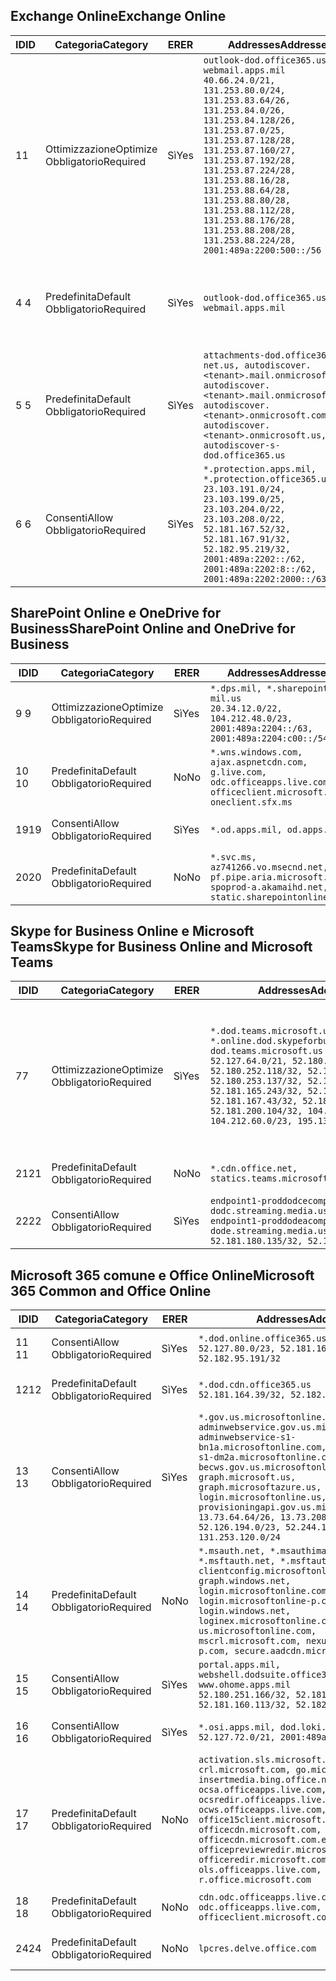 <!--THIS FILE IS AUTOMATICALLY GENERATED. MANUAL CHANGES WILL BE OVERWRITTEN.-->
<!--Please contact the Office 365 Endpoints team with any questions.-->
<!--USGovDoD endpoints version 2020010200-->
<!--File generated 2020-01-02 11:00:09.4855-->

## <a name="exchange-online"></a><span data-ttu-id="76241-101">Exchange Online</span><span class="sxs-lookup"><span data-stu-id="76241-101">Exchange Online</span></span>

<span data-ttu-id="76241-102">ID</span><span class="sxs-lookup"><span data-stu-id="76241-102">ID</span></span> | <span data-ttu-id="76241-103">Categoria</span><span class="sxs-lookup"><span data-stu-id="76241-103">Category</span></span> | <span data-ttu-id="76241-104">ER</span><span class="sxs-lookup"><span data-stu-id="76241-104">ER</span></span> | <span data-ttu-id="76241-105">Addresses</span><span class="sxs-lookup"><span data-stu-id="76241-105">Addresses</span></span> | <span data-ttu-id="76241-106">Porte</span><span class="sxs-lookup"><span data-stu-id="76241-106">Ports</span></span>
-- | -------------------- | --- | ---------------------------------------------------------------------------------------------------------------------------------------------------------------------------------------------------------------------------------------------------------------------------------------------------------------------------------------------------------------------------------------------- | -------------------------------
<span data-ttu-id="76241-107">1</span><span class="sxs-lookup"><span data-stu-id="76241-107">1</span></span> | <span data-ttu-id="76241-108">Ottimizzazione</span><span class="sxs-lookup"><span data-stu-id="76241-108">Optimize</span></span><BR><span data-ttu-id="76241-109">Obbligatorio</span><span class="sxs-lookup"><span data-stu-id="76241-109">Required</span></span> | <span data-ttu-id="76241-110">Sì</span><span class="sxs-lookup"><span data-stu-id="76241-110">Yes</span></span> | `outlook-dod.office365.us, webmail.apps.mil`<BR>`40.66.24.0/21, 131.253.80.0/24, 131.253.83.64/26, 131.253.84.0/26, 131.253.84.128/26, 131.253.87.0/25, 131.253.87.128/28, 131.253.87.160/27, 131.253.87.192/28, 131.253.87.224/28, 131.253.88.16/28, 131.253.88.64/28, 131.253.88.80/28, 131.253.88.112/28, 131.253.88.176/28, 131.253.88.208/28, 131.253.88.224/28, 2001:489a:2200:500::/56` | <span data-ttu-id="76241-111">**TCP:** 443, 80</span><span class="sxs-lookup"><span data-stu-id="76241-111">**TCP:** 443, 80</span></span>
<span data-ttu-id="76241-112">4 </span><span class="sxs-lookup"><span data-stu-id="76241-112">4</span></span> | <span data-ttu-id="76241-113">Predefinita</span><span class="sxs-lookup"><span data-stu-id="76241-113">Default</span></span><BR><span data-ttu-id="76241-114">Obbligatorio</span><span class="sxs-lookup"><span data-stu-id="76241-114">Required</span></span> | <span data-ttu-id="76241-115">Sì</span><span class="sxs-lookup"><span data-stu-id="76241-115">Yes</span></span> | `outlook-dod.office365.us, webmail.apps.mil` | <span data-ttu-id="76241-116">**TCP:** 143, 25, 587, 993, 995</span><span class="sxs-lookup"><span data-stu-id="76241-116">**TCP:** 143, 25, 587, 993, 995</span></span>
<span data-ttu-id="76241-117">5 </span><span class="sxs-lookup"><span data-stu-id="76241-117">5</span></span> | <span data-ttu-id="76241-118">Predefinita</span><span class="sxs-lookup"><span data-stu-id="76241-118">Default</span></span><BR><span data-ttu-id="76241-119">Obbligatorio</span><span class="sxs-lookup"><span data-stu-id="76241-119">Required</span></span> | <span data-ttu-id="76241-120">Sì</span><span class="sxs-lookup"><span data-stu-id="76241-120">Yes</span></span> | `attachments-dod.office365-net.us, autodiscover.<tenant>.mail.onmicrosoft.com, autodiscover.<tenant>.mail.onmicrosoft.us, autodiscover.<tenant>.onmicrosoft.com, autodiscover.<tenant>.onmicrosoft.us, autodiscover-s-dod.office365.us` | <span data-ttu-id="76241-121">**TCP:** 443, 80</span><span class="sxs-lookup"><span data-stu-id="76241-121">**TCP:** 443, 80</span></span>
<span data-ttu-id="76241-122">6 </span><span class="sxs-lookup"><span data-stu-id="76241-122">6</span></span> | <span data-ttu-id="76241-123">Consenti</span><span class="sxs-lookup"><span data-stu-id="76241-123">Allow</span></span><BR><span data-ttu-id="76241-124">Obbligatorio</span><span class="sxs-lookup"><span data-stu-id="76241-124">Required</span></span> | <span data-ttu-id="76241-125">Sì</span><span class="sxs-lookup"><span data-stu-id="76241-125">Yes</span></span> | `*.protection.apps.mil, *.protection.office365.us`<BR>`23.103.191.0/24, 23.103.199.0/25, 23.103.204.0/22, 23.103.208.0/22, 52.181.167.52/32, 52.181.167.91/32, 52.182.95.219/32, 2001:489a:2202::/62, 2001:489a:2202:8::/62, 2001:489a:2202:2000::/63` | <span data-ttu-id="76241-126">**TCP:** 25, 443</span><span class="sxs-lookup"><span data-stu-id="76241-126">**TCP:** 25, 443</span></span>

## <a name="sharepoint-online-and-onedrive-for-business"></a><span data-ttu-id="76241-127">SharePoint Online e OneDrive for Business</span><span class="sxs-lookup"><span data-stu-id="76241-127">SharePoint Online and OneDrive for Business</span></span>

<span data-ttu-id="76241-128">ID</span><span class="sxs-lookup"><span data-stu-id="76241-128">ID</span></span> | <span data-ttu-id="76241-129">Categoria</span><span class="sxs-lookup"><span data-stu-id="76241-129">Category</span></span> | <span data-ttu-id="76241-130">ER</span><span class="sxs-lookup"><span data-stu-id="76241-130">ER</span></span> | <span data-ttu-id="76241-131">Addresses</span><span class="sxs-lookup"><span data-stu-id="76241-131">Addresses</span></span> | <span data-ttu-id="76241-132">Porte</span><span class="sxs-lookup"><span data-stu-id="76241-132">Ports</span></span>
-- | -------------------- | --- | -------------------------------------------------------------------------------------------------------------------------- | ----------------
<span data-ttu-id="76241-133">9 </span><span class="sxs-lookup"><span data-stu-id="76241-133">9</span></span> | <span data-ttu-id="76241-134">Ottimizzazione</span><span class="sxs-lookup"><span data-stu-id="76241-134">Optimize</span></span><BR><span data-ttu-id="76241-135">Obbligatorio</span><span class="sxs-lookup"><span data-stu-id="76241-135">Required</span></span> | <span data-ttu-id="76241-136">Sì</span><span class="sxs-lookup"><span data-stu-id="76241-136">Yes</span></span> | `*.dps.mil, *.sharepoint-mil.us`<BR>`20.34.12.0/22, 104.212.48.0/23, 2001:489a:2204::/63, 2001:489a:2204:c00::/54` | <span data-ttu-id="76241-137">**TCP:** 443, 80</span><span class="sxs-lookup"><span data-stu-id="76241-137">**TCP:** 443, 80</span></span>
<span data-ttu-id="76241-138">10 </span><span class="sxs-lookup"><span data-stu-id="76241-138">10</span></span> | <span data-ttu-id="76241-139">Predefinita</span><span class="sxs-lookup"><span data-stu-id="76241-139">Default</span></span><BR><span data-ttu-id="76241-140">Obbligatorio</span><span class="sxs-lookup"><span data-stu-id="76241-140">Required</span></span> | <span data-ttu-id="76241-141">No</span><span class="sxs-lookup"><span data-stu-id="76241-141">No</span></span> | `*.wns.windows.com, ajax.aspnetcdn.com, g.live.com, odc.officeapps.live.com, officeclient.microsoft.com, oneclient.sfx.ms` | <span data-ttu-id="76241-142">**TCP:** 443, 80</span><span class="sxs-lookup"><span data-stu-id="76241-142">**TCP:** 443, 80</span></span>
<span data-ttu-id="76241-143">19</span><span class="sxs-lookup"><span data-stu-id="76241-143">19</span></span> | <span data-ttu-id="76241-144">Consenti</span><span class="sxs-lookup"><span data-stu-id="76241-144">Allow</span></span><BR><span data-ttu-id="76241-145">Obbligatorio</span><span class="sxs-lookup"><span data-stu-id="76241-145">Required</span></span> | <span data-ttu-id="76241-146">Sì</span><span class="sxs-lookup"><span data-stu-id="76241-146">Yes</span></span> | `*.od.apps.mil, od.apps.mil` | <span data-ttu-id="76241-147">**TCP:** 443, 80</span><span class="sxs-lookup"><span data-stu-id="76241-147">**TCP:** 443, 80</span></span>
<span data-ttu-id="76241-148">20</span><span class="sxs-lookup"><span data-stu-id="76241-148">20</span></span> | <span data-ttu-id="76241-149">Predefinita</span><span class="sxs-lookup"><span data-stu-id="76241-149">Default</span></span><BR><span data-ttu-id="76241-150">Obbligatorio</span><span class="sxs-lookup"><span data-stu-id="76241-150">Required</span></span> | <span data-ttu-id="76241-151">No</span><span class="sxs-lookup"><span data-stu-id="76241-151">No</span></span> | `*.svc.ms, az741266.vo.msecnd.net, pf.pipe.aria.microsoft.com, spoprod-a.akamaihd.net, static.sharepointonline.com` | <span data-ttu-id="76241-152">**TCP:** 443, 80</span><span class="sxs-lookup"><span data-stu-id="76241-152">**TCP:** 443, 80</span></span>

## <a name="skype-for-business-online-and-microsoft-teams"></a><span data-ttu-id="76241-153">Skype for Business Online e Microsoft Teams</span><span class="sxs-lookup"><span data-stu-id="76241-153">Skype for Business Online and Microsoft Teams</span></span>

<span data-ttu-id="76241-154">ID</span><span class="sxs-lookup"><span data-stu-id="76241-154">ID</span></span> | <span data-ttu-id="76241-155">Categoria</span><span class="sxs-lookup"><span data-stu-id="76241-155">Category</span></span> | <span data-ttu-id="76241-156">ER</span><span class="sxs-lookup"><span data-stu-id="76241-156">ER</span></span> | <span data-ttu-id="76241-157">Addresses</span><span class="sxs-lookup"><span data-stu-id="76241-157">Addresses</span></span> | <span data-ttu-id="76241-158">Porte</span><span class="sxs-lookup"><span data-stu-id="76241-158">Ports</span></span>
-- | -------------------- | --- | -------------------------------------------------------------------------------------------------------------------------------------------------------------------------------------------------------------------------------------------------------------------------------------------------------------------------------------------------------- | -----------------------------------------------
<span data-ttu-id="76241-159">7</span><span class="sxs-lookup"><span data-stu-id="76241-159">7</span></span> | <span data-ttu-id="76241-160">Ottimizzazione</span><span class="sxs-lookup"><span data-stu-id="76241-160">Optimize</span></span><BR><span data-ttu-id="76241-161">Obbligatorio</span><span class="sxs-lookup"><span data-stu-id="76241-161">Required</span></span> | <span data-ttu-id="76241-162">Sì</span><span class="sxs-lookup"><span data-stu-id="76241-162">Yes</span></span> | `*.dod.teams.microsoft.us, *.online.dod.skypeforbusiness.us, dod.teams.microsoft.us`<BR>`52.127.64.0/21, 52.180.249.148/32, 52.180.252.118/32, 52.180.252.187/32, 52.180.253.137/32, 52.180.253.154/32, 52.181.165.243/32, 52.181.166.119/32, 52.181.167.43/32, 52.181.167.64/32, 52.181.200.104/32, 104.212.32.0/22, 104.212.60.0/23, 195.134.240.0/22` | <span data-ttu-id="76241-163">**TCP:** 443</span><span class="sxs-lookup"><span data-stu-id="76241-163">**TCP:** 443</span></span><BR><span data-ttu-id="76241-164">**UDP:** 3478, 3479, 3480, 3481</span><span class="sxs-lookup"><span data-stu-id="76241-164">**UDP:** 3478, 3479, 3480, 3481</span></span>
<span data-ttu-id="76241-165"> 21</span><span class="sxs-lookup"><span data-stu-id="76241-165">21</span></span> | <span data-ttu-id="76241-166">Predefinita</span><span class="sxs-lookup"><span data-stu-id="76241-166">Default</span></span><BR><span data-ttu-id="76241-167">Obbligatorio</span><span class="sxs-lookup"><span data-stu-id="76241-167">Required</span></span> | <span data-ttu-id="76241-168">No</span><span class="sxs-lookup"><span data-stu-id="76241-168">No</span></span> | `*.cdn.office.net, statics.teams.microsoft.com` | <span data-ttu-id="76241-169">**TCP:** 443</span><span class="sxs-lookup"><span data-stu-id="76241-169">**TCP:** 443</span></span>
<span data-ttu-id="76241-170">22</span><span class="sxs-lookup"><span data-stu-id="76241-170">22</span></span> | <span data-ttu-id="76241-171">Consenti</span><span class="sxs-lookup"><span data-stu-id="76241-171">Allow</span></span><BR><span data-ttu-id="76241-172">Obbligatorio</span><span class="sxs-lookup"><span data-stu-id="76241-172">Required</span></span> | <span data-ttu-id="76241-173">Sì</span><span class="sxs-lookup"><span data-stu-id="76241-173">Yes</span></span> | `endpoint1-proddodcecompsvc-dodc.streaming.media.usgovcloudapi.net, endpoint1-proddodeacompsvc-dode.streaming.media.usgovcloudapi.net`<BR>`52.181.180.135/32, 52.182.53.6/32` | <span data-ttu-id="76241-174">**TCP:** 443</span><span class="sxs-lookup"><span data-stu-id="76241-174">**TCP:** 443</span></span>

## <a name="microsoft-365-common-and-office-online"></a><span data-ttu-id="76241-175">Microsoft 365 comune e Office Online</span><span class="sxs-lookup"><span data-stu-id="76241-175">Microsoft 365 Common and Office Online</span></span>

<span data-ttu-id="76241-176">ID</span><span class="sxs-lookup"><span data-stu-id="76241-176">ID</span></span> | <span data-ttu-id="76241-177">Categoria</span><span class="sxs-lookup"><span data-stu-id="76241-177">Category</span></span> | <span data-ttu-id="76241-178">ER</span><span class="sxs-lookup"><span data-stu-id="76241-178">ER</span></span> | <span data-ttu-id="76241-179">Addresses</span><span class="sxs-lookup"><span data-stu-id="76241-179">Addresses</span></span> | <span data-ttu-id="76241-180">Porte</span><span class="sxs-lookup"><span data-stu-id="76241-180">Ports</span></span>
-- | ------------------- | --- | ------------------------------------------------------------------------------------------------------------------------------------------------------------------------------------------------------------------------------------------------------------------------------------------------------------------------------------------------------------------------------------------------------------------------- | ----------------
<span data-ttu-id="76241-181">11 </span><span class="sxs-lookup"><span data-stu-id="76241-181">11</span></span> | <span data-ttu-id="76241-182">Consenti</span><span class="sxs-lookup"><span data-stu-id="76241-182">Allow</span></span><BR><span data-ttu-id="76241-183">Obbligatorio</span><span class="sxs-lookup"><span data-stu-id="76241-183">Required</span></span> | <span data-ttu-id="76241-184">Sì</span><span class="sxs-lookup"><span data-stu-id="76241-184">Yes</span></span> | `*.dod.online.office365.us`<BR>`52.127.80.0/23, 52.181.164.39/32, 52.182.95.191/32` | <span data-ttu-id="76241-185">**TCP:** 443</span><span class="sxs-lookup"><span data-stu-id="76241-185">**TCP:** 443</span></span>
<span data-ttu-id="76241-186">12</span><span class="sxs-lookup"><span data-stu-id="76241-186">12</span></span> | <span data-ttu-id="76241-187">Predefinita</span><span class="sxs-lookup"><span data-stu-id="76241-187">Default</span></span><BR><span data-ttu-id="76241-188">Obbligatorio</span><span class="sxs-lookup"><span data-stu-id="76241-188">Required</span></span> | <span data-ttu-id="76241-189">Sì</span><span class="sxs-lookup"><span data-stu-id="76241-189">Yes</span></span> | `*.dod.cdn.office365.us`<BR>`52.181.164.39/32, 52.182.95.191/32` | <span data-ttu-id="76241-190">**TCP:** 443</span><span class="sxs-lookup"><span data-stu-id="76241-190">**TCP:** 443</span></span>
<span data-ttu-id="76241-191">13 </span><span class="sxs-lookup"><span data-stu-id="76241-191">13</span></span> | <span data-ttu-id="76241-192">Consenti</span><span class="sxs-lookup"><span data-stu-id="76241-192">Allow</span></span><BR><span data-ttu-id="76241-193">Obbligatorio</span><span class="sxs-lookup"><span data-stu-id="76241-193">Required</span></span> | <span data-ttu-id="76241-194">Sì</span><span class="sxs-lookup"><span data-stu-id="76241-194">Yes</span></span> | `*.gov.us.microsoftonline.com, adminwebservice.gov.us.microsoftonline.com, adminwebservice-s1-bn1a.microsoftonline.com, adminwebservice-s1-dm2a.microsoftonline.com, becws.gov.us.microsoftonline.com, dod-graph.microsoft.us, graph.microsoftazure.us, login.microsoftonline.us, provisioningapi.gov.us.microsoftonline.com`<BR>`13.73.64.64/26, 13.73.208.128/25, 52.126.194.0/23, 52.244.120.128/25, 131.253.120.0/24` | <span data-ttu-id="76241-195">**TCP:** 443</span><span class="sxs-lookup"><span data-stu-id="76241-195">**TCP:** 443</span></span>
<span data-ttu-id="76241-196">14 </span><span class="sxs-lookup"><span data-stu-id="76241-196">14</span></span> | <span data-ttu-id="76241-197">Predefinita</span><span class="sxs-lookup"><span data-stu-id="76241-197">Default</span></span><BR><span data-ttu-id="76241-198">Obbligatorio</span><span class="sxs-lookup"><span data-stu-id="76241-198">Required</span></span> | <span data-ttu-id="76241-199">No</span><span class="sxs-lookup"><span data-stu-id="76241-199">No</span></span> | `*.msauth.net, *.msauthimages.us, *.msftauth.net, *.msftauthimages.us, clientconfig.microsoftonline-p.net, graph.windows.net, login.microsoftonline.com, login.microsoftonline-p.com, login.windows.net, loginex.microsoftonline.com, login-us.microsoftonline.com, mscrl.microsoft.com, nexus.microsoftonline-p.com, secure.aadcdn.microsoftonline-p.com` | <span data-ttu-id="76241-200">**TCP:** 443</span><span class="sxs-lookup"><span data-stu-id="76241-200">**TCP:** 443</span></span>
<span data-ttu-id="76241-201">15 </span><span class="sxs-lookup"><span data-stu-id="76241-201">15</span></span> | <span data-ttu-id="76241-202">Consenti</span><span class="sxs-lookup"><span data-stu-id="76241-202">Allow</span></span><BR><span data-ttu-id="76241-203">Obbligatorio</span><span class="sxs-lookup"><span data-stu-id="76241-203">Required</span></span> | <span data-ttu-id="76241-204">Sì</span><span class="sxs-lookup"><span data-stu-id="76241-204">Yes</span></span> | `portal.apps.mil, webshell.dodsuite.office365.us, www.ohome.apps.mil`<BR>`52.180.251.166/32, 52.181.160.19/32, 52.181.160.113/32, 52.182.92.132/32` | <span data-ttu-id="76241-205">**TCP:** 443</span><span class="sxs-lookup"><span data-stu-id="76241-205">**TCP:** 443</span></span>
<span data-ttu-id="76241-206">16 </span><span class="sxs-lookup"><span data-stu-id="76241-206">16</span></span> | <span data-ttu-id="76241-207">Consenti</span><span class="sxs-lookup"><span data-stu-id="76241-207">Allow</span></span><BR><span data-ttu-id="76241-208">Obbligatorio</span><span class="sxs-lookup"><span data-stu-id="76241-208">Required</span></span> | <span data-ttu-id="76241-209">Sì</span><span class="sxs-lookup"><span data-stu-id="76241-209">Yes</span></span> | `*.osi.apps.mil, dod.loki.office365.us`<BR>`52.127.72.0/21, 2001:489a:2206::/48` | <span data-ttu-id="76241-210">**TCP:** 443</span><span class="sxs-lookup"><span data-stu-id="76241-210">**TCP:** 443</span></span>
<span data-ttu-id="76241-211">17 </span><span class="sxs-lookup"><span data-stu-id="76241-211">17</span></span> | <span data-ttu-id="76241-212">Predefinita</span><span class="sxs-lookup"><span data-stu-id="76241-212">Default</span></span><BR><span data-ttu-id="76241-213">Obbligatorio</span><span class="sxs-lookup"><span data-stu-id="76241-213">Required</span></span> | <span data-ttu-id="76241-214">No</span><span class="sxs-lookup"><span data-stu-id="76241-214">No</span></span> | `activation.sls.microsoft.com, crl.microsoft.com, go.microsoft.com, insertmedia.bing.office.net, ocsa.officeapps.live.com, ocsredir.officeapps.live.com, ocws.officeapps.live.com, office15client.microsoft.com, officecdn.microsoft.com, officecdn.microsoft.com.edgesuite.net, officepreviewredir.microsoft.com, officeredir.microsoft.com, ols.officeapps.live.com, r.office.microsoft.com` | <span data-ttu-id="76241-215">**TCP:** 443, 80</span><span class="sxs-lookup"><span data-stu-id="76241-215">**TCP:** 443, 80</span></span>
<span data-ttu-id="76241-216">18 </span><span class="sxs-lookup"><span data-stu-id="76241-216">18</span></span> | <span data-ttu-id="76241-217">Predefinita</span><span class="sxs-lookup"><span data-stu-id="76241-217">Default</span></span><BR><span data-ttu-id="76241-218">Obbligatorio</span><span class="sxs-lookup"><span data-stu-id="76241-218">Required</span></span> | <span data-ttu-id="76241-219">No</span><span class="sxs-lookup"><span data-stu-id="76241-219">No</span></span> | `cdn.odc.officeapps.live.com, odc.officeapps.live.com, officeclient.microsoft.com` | <span data-ttu-id="76241-220">**TCP:** 443, 80</span><span class="sxs-lookup"><span data-stu-id="76241-220">**TCP:** 443, 80</span></span>
<span data-ttu-id="76241-221">24</span><span class="sxs-lookup"><span data-stu-id="76241-221">24</span></span> | <span data-ttu-id="76241-222">Predefinita</span><span class="sxs-lookup"><span data-stu-id="76241-222">Default</span></span><BR><span data-ttu-id="76241-223">Obbligatorio</span><span class="sxs-lookup"><span data-stu-id="76241-223">Required</span></span> | <span data-ttu-id="76241-224">No</span><span class="sxs-lookup"><span data-stu-id="76241-224">No</span></span> | `lpcres.delve.office.com` | <span data-ttu-id="76241-225">**TCP:** 443</span><span class="sxs-lookup"><span data-stu-id="76241-225">**TCP:** 443</span></span>
